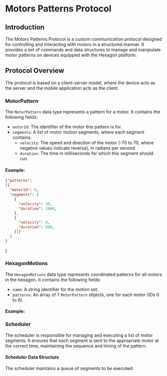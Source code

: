 # Motors Patterns Protocol

## Introduction

The Motors Patterns Protocol is a custom communication protocol designed for controlling and interacting with motors in a structured manner. It provides a set of commands and data structures to manage and manipulate motor patterns on devices equipped with the Hexagon platform.

## Protocol Overview

The protocol is based on a client-server model, where the device acts as the server and the mobile application acts as the client.


### MotorPattern

The `MotorPattern` data type represents a pattern for a motor. It contains the following fields:

- `motorId`: The identifier of the motor this pattern is for.
- `segments`: A list of motor motion segments, where each segment contains:
  - `velocity`: The speed and direction of the motor (-70 to 70, where negative values indicate reverse), in radians per second
  - `duration`: The time in milliseconds for which this segment should run.

#### Example:

```json
{"patterns": 
[{
  "motorId": 0,
  "segments": [
    {
      "velocity": 30,
      "duration": 1000,
    },
    {
      "velocity": 0,
      "duration": 500,
    }]}
  ]
}
```


}

### HexagonMotions

The `HexagonMotions` data type represents coordinated patterns for all motors in the hexagon. It contains the following fields:

- `name`: A string identifier for the motion set.
- `patterns`: An array of 7 `MotorPattern` objects, one for each motor (IDs 0 to 6).

#### Example:








### Scheduler

The scheduler is responsible for managing and executing a list of motor segments. It ensures that each segment is sent to the appropriate motor at the correct time, maintaining the sequence and timing of the pattern.

#### Scheduler Data Structure

The scheduler maintains a queue of segments to be executed:

